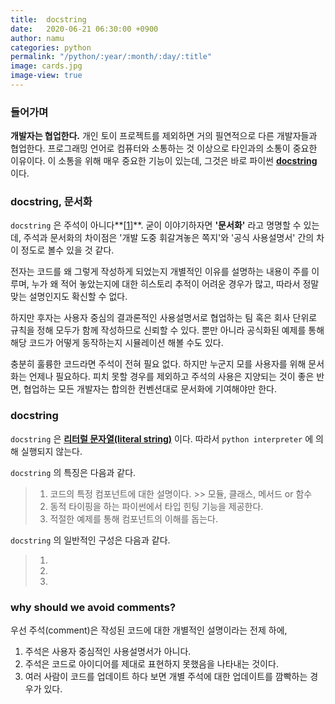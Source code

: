 ```yaml
---
title:  docstring
date:   2020-06-21 06:30:00 +0900
author: namu
categories: python
permalink: "/python/:year/:month/:day/:title"
image: cards.jpg
image-view: true
---
```


### 들어가며

**개발자는 협업한다.**
개인 토이 프로젝트를 제외하면 거의 필연적으로 다른 개발자들과 협업한다.
프로그래밍 언어로 컴퓨터와 소통하는 것 이상으로 타인과의 소통이 중요한 이유이다.
이 소통을 위해 매우 중요한 기능이 있는데, 그것은 바로 파이썬
**[docstring](https://wikidocs.net/16050)** 이다.

### docstring, 문서화

`docstring` 은 주석이 아니다**\[[1](#why-should-we-avoid-comments?)\]**.
굳이 이야기하자면 **'문서화'** 라고 명명할 수 있는데, 주석과 문서화의 차이점은
'개발 도중 휘갈겨놓은 쪽지'와 '공식 사용설명서' 간의 차이 정도로 볼수 있을 것 같다.

전자는 코드를 왜 그렇게 작성하게 되었는지 개별적인 이유를 설명하는 내용이 주를 이루며,
누가 왜 적어 놓았는지에 대한 히스토리 추적이 어려운 경우가 많고, 따라서 정말 맞는 설명인지도 확신할 수 없다.

하지만 후자는 사용자 중심의 결과론적인 사용설명서로 협업하는 팀 혹은 회사 단위로 규칙을 정해 모두가 함께 작성하므로 신뢰할 수 있다.
뿐만 아니라 공식화된 예제를 통해 해당 코드가 어떻게 동작하는지 시뮬레이션 해볼 수도 있다.

충분히 훌륭한 코드라면 주석이 전혀 필요 없다. 하지만 누군지 모를 사용자를 위해 문서화는 언제나 필요하다.
피치 못할 경우를 제외하고 주석의 사용은 지양되는 것이 좋은 반면,
협업하는 모든 개발자는 합의한 컨벤션대로 문서화에 기여해야만 한다.

### docstring

`docstring` 은 **[리터럴 문자열(literal string)](https://www.computerhope.com/jargon/l/literal.htm)** 이다.
따라서 `python interpreter` 에 의해 실행되지 않는다.

`docstring` 의 특징은 다음과 같다.

> 1. 코드의 특정 컴포넌트에 대한 설명이다. >> 모듈, 클래스, 메서드 or 함수
> 2. 동적 타이핑을 하는 파이썬에서 타입 힌팅 기능을 제공한다.
> 3. 적절한 예제를 통해 컴포넌트의 이해를 돕는다.

`docstring` 의 일반적인 구성은 다음과 같다.

> 1. 
> 2. 
> 3. 

### why should we avoid comments?

우선 주석(comment)은 작성된 코드에 대한 개별적인 설명이라는 전제 하에,

1. 주석은 사용자 중심적인 사용설명서가 아니다.
2. 주석은 코드로 아이디어를 제대로 표현하지 못했음을 나타내는 것이다.
3. 여러 사람이 코드를 업데이트 하다 보면 개별 주석에 대한 업데이트를 깜빡하는 경우가 있다.
